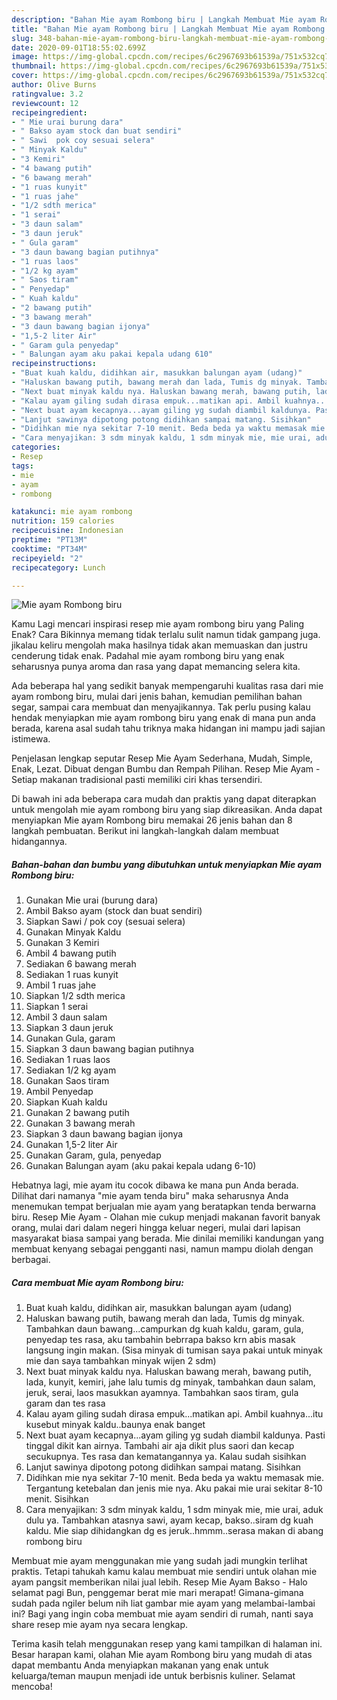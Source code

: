 ```yaml
---
description: "Bahan Mie ayam Rombong biru | Langkah Membuat Mie ayam Rombong biru Yang Lezat Sekali"
title: "Bahan Mie ayam Rombong biru | Langkah Membuat Mie ayam Rombong biru Yang Lezat Sekali"
slug: 348-bahan-mie-ayam-rombong-biru-langkah-membuat-mie-ayam-rombong-biru-yang-lezat-sekali
date: 2020-09-01T18:55:02.699Z
image: https://img-global.cpcdn.com/recipes/6c2967693b61539a/751x532cq70/mie-ayam-rombong-biru-foto-resep-utama.jpg
thumbnail: https://img-global.cpcdn.com/recipes/6c2967693b61539a/751x532cq70/mie-ayam-rombong-biru-foto-resep-utama.jpg
cover: https://img-global.cpcdn.com/recipes/6c2967693b61539a/751x532cq70/mie-ayam-rombong-biru-foto-resep-utama.jpg
author: Olive Burns
ratingvalue: 3.2
reviewcount: 12
recipeingredient:
- " Mie urai burung dara"
- " Bakso ayam stock dan buat sendiri"
- " Sawi  pok coy sesuai selera"
- " Minyak Kaldu"
- "3 Kemiri"
- "4 bawang putih"
- "6 bawang merah"
- "1 ruas kunyit"
- "1 ruas jahe"
- "1/2 sdth merica"
- "1 serai"
- "3 daun salam"
- "3 daun jeruk"
- " Gula garam"
- "3 daun bawang bagian putihnya"
- "1 ruas laos"
- "1/2 kg ayam"
- " Saos tiram"
- " Penyedap"
- " Kuah kaldu"
- "2 bawang putih"
- "3 bawang merah"
- "3 daun bawang bagian ijonya"
- "1,5-2 liter Air"
- " Garam gula penyedap"
- " Balungan ayam aku pakai kepala udang 610"
recipeinstructions:
- "Buat kuah kaldu, didihkan air, masukkan balungan ayam (udang)"
- "Haluskan bawang putih, bawang merah dan lada, Tumis dg minyak. Tambahkan daun bawang...campurkan dg kuah kaldu, garam, gula, penyedap tes rasa, aku tambahin bebrrapa bakso krn abis masak langsung ingin makan. (Sisa minyak di tumisan saya pakai untuk minyak mie dan saya tambahkan minyak wijen 2 sdm)"
- "Next buat minyak kaldu nya. Haluskan bawang merah, bawang putih, lada, kunyit, kemiri, jahe lalu tumis dg minyak, tambahkan daun salam, jeruk, serai, laos masukkan ayamnya. Tambahkan saos tiram, gula garam dan tes rasa"
- "Kalau ayam giling sudah dirasa empuk...matikan api. Ambil kuahnya...itu kusebut minyak kaldu..baunya enak banget"
- "Next buat ayam kecapnya...ayam giling yg sudah diambil kaldunya. Pasti tinggal dikit kan airnya. Tambahi air aja dikit plus saori dan kecap secukupnya. Tes rasa dan kematangannya ya. Kalau sudah sisihkan"
- "Lanjut sawinya dipotong potong didihkan sampai matang. Sisihkan"
- "Didihkan mie nya sekitar 7-10 menit. Beda beda ya waktu memasak mie. Tergantung ketebalan dan jenis mie nya. Aku pakai mie urai sekitar 8-10 menit. Sisihkan"
- "Cara menyajikan: 3 sdm minyak kaldu, 1 sdm minyak mie, mie urai, aduk dulu ya. Tambahkan atasnya sawi, ayam kecap, bakso..siram dg kuah kaldu. Mie siap dihidangkan dg es jeruk..hmmm..serasa makan di abang rombong biru"
categories:
- Resep
tags:
- mie
- ayam
- rombong

katakunci: mie ayam rombong 
nutrition: 159 calories
recipecuisine: Indonesian
preptime: "PT13M"
cooktime: "PT34M"
recipeyield: "2"
recipecategory: Lunch

---
```



![Mie ayam Rombong biru](https://img-global.cpcdn.com/recipes/6c2967693b61539a/751x532cq70/mie-ayam-rombong-biru-foto-resep-utama.jpg)

Kamu Lagi mencari inspirasi resep mie ayam rombong biru yang Paling Enak? Cara Bikinnya memang tidak terlalu sulit namun tidak gampang juga. jikalau keliru mengolah maka hasilnya tidak akan memuaskan dan justru cenderung tidak enak. Padahal mie ayam rombong biru yang enak seharusnya punya aroma dan rasa yang dapat memancing selera kita.

Ada beberapa hal yang sedikit banyak mempengaruhi kualitas rasa dari mie ayam rombong biru, mulai dari jenis bahan, kemudian pemilihan bahan segar, sampai cara membuat dan menyajikannya. Tak perlu pusing kalau hendak menyiapkan mie ayam rombong biru yang enak di mana pun anda berada, karena asal sudah tahu triknya maka hidangan ini mampu jadi sajian istimewa.

Penjelasan lengkap seputar Resep Mie Ayam Sederhana, Mudah, Simple, Enak, Lezat. Dibuat dengan Bumbu dan Rempah Pilihan. Resep Mie Ayam - Setiap makanan tradisional pasti memiliki ciri khas tersendiri.


Di bawah ini ada beberapa cara mudah dan praktis yang dapat diterapkan untuk mengolah mie ayam rombong biru yang siap dikreasikan. Anda dapat menyiapkan Mie ayam Rombong biru memakai 26 jenis bahan dan 8 langkah pembuatan. Berikut ini langkah-langkah dalam membuat hidangannya.

<!--inarticleads1-->

##### Bahan-bahan dan bumbu yang dibutuhkan untuk menyiapkan Mie ayam Rombong biru:

1. Gunakan  Mie urai (burung dara)
1. Ambil  Bakso ayam (stock dan buat sendiri)
1. Siapkan  Sawi / pok coy (sesuai selera)
1. Gunakan  Minyak Kaldu
1. Gunakan 3 Kemiri
1. Ambil 4 bawang putih
1. Sediakan 6 bawang merah
1. Sediakan 1 ruas kunyit
1. Ambil 1 ruas jahe
1. Siapkan 1/2 sdth merica
1. Siapkan 1 serai
1. Ambil 3 daun salam
1. Siapkan 3 daun jeruk
1. Gunakan  Gula, garam
1. Siapkan 3 daun bawang bagian putihnya
1. Sediakan 1 ruas laos
1. Sediakan 1/2 kg ayam
1. Gunakan  Saos tiram
1. Ambil  Penyedap
1. Siapkan  Kuah kaldu
1. Gunakan 2 bawang putih
1. Gunakan 3 bawang merah
1. Siapkan 3 daun bawang bagian ijonya
1. Gunakan 1,5-2 liter Air
1. Gunakan  Garam, gula, penyedap
1. Gunakan  Balungan ayam (aku pakai kepala udang 6-10)


Hebatnya lagi, mie ayam itu cocok dibawa ke mana pun Anda berada. Dilihat dari namanya &#34;mie ayam tenda biru&#34; maka seharusnya Anda menemukan tempat berjualan mie ayam yang beratapkan tenda berwarna biru. Resep Mie Ayam - Olahan mie cukup menjadi makanan favorit banyak orang, mulai dari dalam negeri hingga keluar negeri, mulai dari lapisan masyarakat biasa sampai yang berada. Mie dinilai memiliki kandungan yang membuat kenyang sebagai pengganti nasi, namun mampu diolah dengan berbagai. 

<!--inarticleads2-->

##### Cara membuat Mie ayam Rombong biru:

1. Buat kuah kaldu, didihkan air, masukkan balungan ayam (udang)
1. Haluskan bawang putih, bawang merah dan lada, Tumis dg minyak. Tambahkan daun bawang...campurkan dg kuah kaldu, garam, gula, penyedap tes rasa, aku tambahin bebrrapa bakso krn abis masak langsung ingin makan. (Sisa minyak di tumisan saya pakai untuk minyak mie dan saya tambahkan minyak wijen 2 sdm)
1. Next buat minyak kaldu nya. Haluskan bawang merah, bawang putih, lada, kunyit, kemiri, jahe lalu tumis dg minyak, tambahkan daun salam, jeruk, serai, laos masukkan ayamnya. Tambahkan saos tiram, gula garam dan tes rasa
1. Kalau ayam giling sudah dirasa empuk...matikan api. Ambil kuahnya...itu kusebut minyak kaldu..baunya enak banget
1. Next buat ayam kecapnya...ayam giling yg sudah diambil kaldunya. Pasti tinggal dikit kan airnya. Tambahi air aja dikit plus saori dan kecap secukupnya. Tes rasa dan kematangannya ya. Kalau sudah sisihkan
1. Lanjut sawinya dipotong potong didihkan sampai matang. Sisihkan
1. Didihkan mie nya sekitar 7-10 menit. Beda beda ya waktu memasak mie. Tergantung ketebalan dan jenis mie nya. Aku pakai mie urai sekitar 8-10 menit. Sisihkan
1. Cara menyajikan: 3 sdm minyak kaldu, 1 sdm minyak mie, mie urai, aduk dulu ya. Tambahkan atasnya sawi, ayam kecap, bakso..siram dg kuah kaldu. Mie siap dihidangkan dg es jeruk..hmmm..serasa makan di abang rombong biru


Membuat mie ayam menggunakan mie yang sudah jadi mungkin terlihat praktis. Tetapi tahukah kamu kalau membuat mie sendiri untuk olahan mie ayam pangsit memberikan nilai jual lebih. Resep Mie Ayam Bakso - Halo selamat pagi Bun, penggemar berat mie mari merapat! Gimana-gimana sudah pada ngiler belum nih liat gambar mie ayam yang melambai-lambai ini? Bagi yang ingin coba membuat mie ayam sendiri di rumah, nanti saya share resep mie ayam nya secara lengkap. 

Terima kasih telah menggunakan resep yang kami tampilkan di halaman ini. Besar harapan kami, olahan Mie ayam Rombong biru yang mudah di atas dapat membantu Anda menyiapkan makanan yang enak untuk keluarga/teman maupun menjadi ide untuk berbisnis kuliner. Selamat mencoba!
